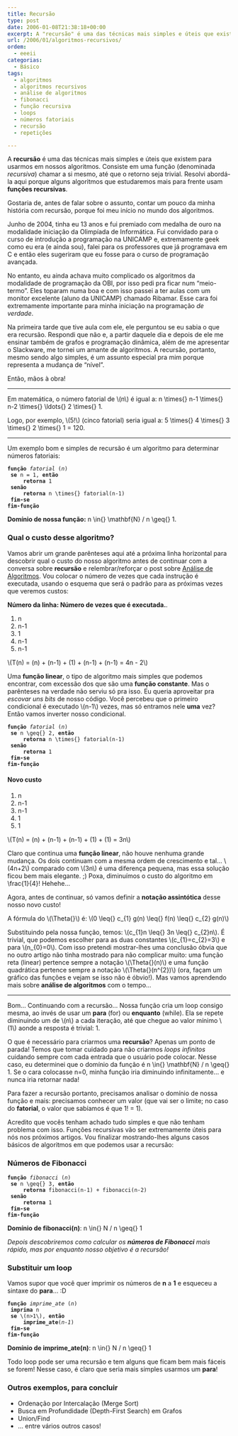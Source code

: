 ```yaml
---
title: Recursão
type: post
date: 2006-01-08T21:38:18+00:00
excerpt: A "recursão" é uma das técnicas mais simples e úteis que existem para usarmos em nossos algoritmos. Consiste em uma função (denominada recursiva) chamar a si mesmo, até que o retorno seja trivial. Resolvi abordá-la aqui porque alguns algoritmos que estudaremos mais pra frente usarão essas funções recursivas.
url: /2006/01/algoritmos-recursivos/
ordem:
  - eeeii
categorias:
  - Básico
tags:
  - algoritmos
  - algoritmos recursivos
  - análise de algoritmos
  - fibonacci
  - função recursiva
  - loops
  - números fatoriais
  - recursão
  - repetições

---
```

A **recursão** é uma das técnicas mais simples e úteis que existem para usarmos em nossos algoritmos. Consiste em uma função (denominada _recursiva_) chamar a si mesmo, até que o retorno seja trivial. Resolvi abordá-la aqui porque alguns algoritmos que estudaremos mais para frente usam **funções recursivas**.

Gostaria de, antes de falar sobre o assunto, contar um pouco da minha história com recursão, porque foi meu início no mundo dos algoritmos.

Junho de 2004, tinha eu 13 anos e fui premiado com medalha de ouro na modalidade iniciação da Olimpíada de Informática. Fui convidado para o curso de introdução a programação na UNICAMP e, extremamente geek como eu era (e ainda sou), falei para os professores que já programava em C e então eles sugeriram que eu fosse para o curso de programação avançada.

No entanto, eu ainda achava muito complicado os algoritmos da modalidade de programação da OBI, por isso pedi pra ficar num “meio-termo”. Eles toparam numa boa e com isso passei a ter aulas com um monitor excelente (aluno da UNICAMP) chamado Ribamar. Esse cara foi extremamente importante para minha iniciação na programação _de verdade_.

Na primeira tarde que tive aula com ele, ele perguntou se eu sabia o que era recursão. Respondi que não e, a partir daquele dia e depois de ele me ensinar também de grafos e programação dinâmica, além de me apresentar o Slackware, me tornei um amante de algoritmos. A recursão, portanto, mesmo sendo algo simples, é um assunto especial pra mim porque representa a mudança de “nível”.

Então, mãos à obra!

* * *

Em matemática, o número fatorial de \\(n\\) é igual a: <span class="tex-render">n \times{} n-1 \times{} n-2 \times{} \ldots{} 2 \times{} 1</span>.

Logo, por exemplo, \\(5!\\) (cinco fatorial) seria igual a: <span class="tex-render">5 \times{} 4 \times{} 3 \times{} 2 \times{} 1 = 120</span>.

* * *

Um exemplo bom e simples de recursão é um algoritmo para determinar números fatoriais:

<pre><code><strong>função</strong> <em>fatorial</em> (<em>n</em>)
 <strong>se</strong> <span class="tex-render">n = 1</span>, <strong>então</strong>
     <strong>retorna</strong> <span class="tex-render">1</span>
 <strong>senão</strong>
     <strong>retorna</strong> <span class="tex-render">n \times{} fatorial(n-1)</span>
 <strong>fim-se</strong>
<strong>fim-função</strong></code></pre>

**Domínio de nossa função:** <span class="tex-render">n \in{} \mathbf{N} / n \geq{} 1</span>.

### Qual o custo desse algoritmo?

Vamos abrir um grande parênteses aqui até a próxima linha horizontal para descobrir qual o custo do nosso algoritmo antes de continuar com a conversa sobre **recursão** e relembrar/reforçar o post sobre [Análise de Algoritmos][1]. Vou colocar o número de vezes que cada instrução é executada, usando o esquema que será o padrão para as próximas vezes que veremos custos:

**Número da linha: Número de vezes que é executada.**.

  1. <span class="tex-render">n</span>
  2. <span class="tex-render">n-1</span>
  3. <span class="tex-render">1</span>
  4. <span class="tex-render">n-1</span>
  5. <span class="tex-render">n-1</span>

\\(T(n) = (n) + (n-1) + (1) + (n-1) + (n-1) = 4n - 2\\)

Uma **função linear**, o tipo de algoritmo mais simples que podemos encontrar, com excessão dos que são uma **função constante**. Mas o parênteses na verdade não serviu só pra isso. Eu queria aproveitar pra _escovar uns bits_ de nosso código. Você percebeu que o primeiro condicional é executado \\(n-1\\) vezes, mas só entramos nele **uma** vez? Então vamos inverter nosso condicional.

<pre><code><strong>função</strong> <em>fatorial</em> (<em>n</em>)
 <strong>se</strong> <span class="tex-render">n \geq{} 2</span>, <strong>então</strong>
     <strong>retorna</strong> <span class="tex-render">n \times{} fatorial(n-1)</span>
 <strong>senão</strong>
     <strong>retorna</strong> <span class="tex-render">1</span>
 <strong>fim-se</strong>
<strong>fim-função</strong></code></pre>

#### Novo custo

  1. <span class="tex-render">n</span>
  2. <span class="tex-render">n-1</span>
  3. <span class="tex-render">n-1</span>
  4. <span class="tex-render">1</span>
  5. <span class="tex-render">1</span>

\\(T(n) = (n) + (n-1) + (n-1) + (1) + (1) = 3n\\)

Claro que continua uma **função linear**, não houve nenhuma grande mudança. Os dois continuam com a mesma ordem de crescimento e tal… \\(4n+2\\) comparado com \\(3n\\) é uma diferença pequena, mas essa solução ficou bem mais elegante. ;) Poxa, diminuímos o custo do algoritmo em <span class="tex-render">\frac{1}{4}</span>! Hehehe…

Agora, antes de continuar, só vamos definir a **notação assintótica** desse nosso novo custo!

A fórmula do \\(\Theta{}\\) é: \\(0 \leq{} c\_{1} g(n) \leq{} f(n) \leq{} c\_{2} g(n)\\)

Substituindo pela nossa função, temos: \\(c\_{1}n \leq{} 3n \leq{} c\_{2}n\\). É trivial, que podemos escolher para as duas constantes \\(c\_{1}=c\_{2}=3\\) e para \\(n\_{0}=0\\). Com isso pretendi mostrar-lhes uma conclusão óbvia que no outro artigo não tinha mostrado para não complicar muito: uma função reta (linear) pertence sempre a notação \\(\Theta{}(n)\\) e uma função quadrática pertence sempre a notação \\(\Theta{}(n^{2})\\) (ora, façam um gráfico das funções e vejam se isso não é óbvio!). Mas vamos aprendendo mais sobre **análise de algoritmos** com o tempo…

* * *

Bom… Continuando com a recursão… Nossa função cria um loop consigo mesma, ao invés de usar um **para** (for) ou **enquanto** (while). Ela se repete diminuindo um de \\(n\\) a cada iteração, até que chegue ao valor mínimo \\(1\\) aonde a resposta é trivial: <span class="tex-render">1</span>.

O que é necessário para criarmos uma **recursão**? Apenas um ponto de parada! Temos que tomar cuidado para não criarmos _loops infinitos_ cuidando sempre com cada entrada que o usuário pode colocar. Nesse caso, eu determinei que o domínio da função é <span class="tex-render">n \in{} \mathbf{N} / n \geq{} 1</span>. Se o cara colocasse <span class="tex-render">n=0</span>, minha função iria diminuindo infinitamente… e nunca iria retornar nada!

Para fazer a recursão portanto, precisamos analisar o domínio de nossa função e mais: precisamos conhecer um valor (que vai ser o limite; no caso do **fatorial**, o valor que sabíamos é que <span class="tex-render">1! = 1</span>).

Acredito que vocês tenham achado tudo simples e que não tenham problema com isso. Funções recursivas vão ser extremamente úteis para nós nos próximos artigos. Vou finalizar mostrando-lhes alguns casos básicos de algoritmos em que podemos usar a recursão:

### Números de Fibonacci

<pre><code><strong>função</strong> <em>fibonacci</em> (<em>n</em>)
 <strong>se</strong> <span class="tex-render">n \geq{} 3</span>, <strong>então</strong>
     <strong>retorna</strong> <span class="tex-render">fibonacci(n-1) + fibonacci(n-2)</span>
 <strong>senão</strong>
     <strong>retorna</strong> <span class="tex-render">1</span>
 <strong>fim-se</strong>
<strong>fim-função</strong></code></pre>

**Domínio de fibonacci(n)**: <span class="tex-render">n \in{} N / n \geq{} 1</span>

_Depois descobriremos como calcular os **números de Fibonacci** mais rápido, mas por enquanto nosso objetivo é a recursão!_

### Substituir um loop

Vamos supor que você quer imprimir os números de **n** a **1** e esqueceu a sintaxe do **para**… :D

<pre><code><strong>função</strong> <em>imprime_ate</em> (<em>n</em>)
 <strong>imprima</strong> <span class="tex-render">n</span>
 <strong>se</strong> \(n>1\), <strong>então</strong>
     <strong>imprime_ate</strong>(<em>n-1</em>)
 <strong>fim-se</strong>
<strong>fim-função</strong></code></pre>

**Domínio de imprime_ate(n)**: <span class="tex-render">n \in{} N / n \geq{} 1</span>

Todo loop pode ser uma recursão e tem alguns que ficam bem mais fáceis se forem! Nesse caso, é claro que seria mais simples usarmos um **para**!

### Outros exemplos, para concluir

  * Ordenação por Intercalação (Merge Sort)
  * Busca em Profundidade (Depth-First Search) em Grafos
  * Union/Find
  * … entre vários outros casos!

 [1]: /2006/01/analise-de-algoritmos/

